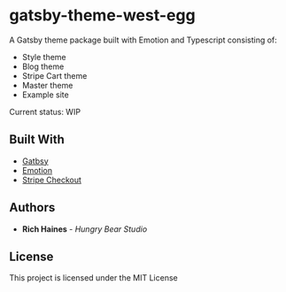 # gatsby-theme-west-egg

A Gatsby theme package built with Emotion and Typescript consisting of:

- Style theme
- Blog theme
- Stripe Cart theme
- Master theme
- Example site

Current status: WIP

## Built With

* [Gatbsy](https://www.gatsbyjs.org/)
* [Emotion](https://emotion.sh/docs/introduction)
* [Stripe Checkout](https://stripe.com/en-se)


## Authors

* **Rich Haines** - *Hungry Bear Studio*

## License

This project is licensed under the MIT License

